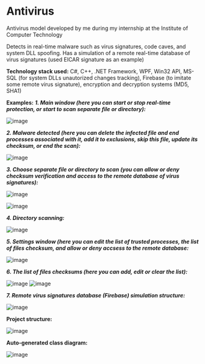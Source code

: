 # Antivirus

Antivirus model developed by me during my internship at the Institute of Computer Technology

Detects in real-time malware such as virus signatures, code caves, and system DLL spoofing. 
Has a simulation of a remote real-time database of virus signatures (used EICAR signature as an example)

**Technology stack used:**
C#, C++, .NET Framework, WPF, Win32 API, MS-SQL (for system DLLs unautorized changes tracking), Firebase (to imitate some remote virus signature), encryption and decryption systems (MD5, SHA1)

**Examples:**
_**1. Main window (here you can start or stop real-time protection, or start to scan separate file or directory):**_

![image](https://user-images.githubusercontent.com/19497575/161505154-99b740d7-0c4c-4ff8-97d4-3f3250cf1cac.png)

_**2. Malware detected (here you can delete the infected file and end processes associated with it, add it to exclusions, skip this file, update its checksum, or end the scan):**_

![image](https://user-images.githubusercontent.com/19497575/161505346-b93f07a4-3b7a-4349-aa6e-938b79f1dda0.png)

_**3. Choose separate file or directory to scan (you can allow or deny checksum verification and access to the remote database of virus signatures):**_

![image](https://user-images.githubusercontent.com/19497575/161509394-9c88893a-45e9-491e-af1b-ed7c759f575b.png)

![image](https://user-images.githubusercontent.com/19497575/161505406-2b1a4492-4f63-4d86-9480-3d0b4c980c12.png)

_**4. Directory scanning:**_

![image](https://user-images.githubusercontent.com/19497575/161505531-7e8979f5-6616-4d29-92ba-73405df81932.png)

_**5. Settings window (here you can edit the list of trusted processes, the list of files checksum, and allow or deny accsess to the remote database:**_

![image](https://user-images.githubusercontent.com/19497575/161508624-b79fc8b6-d024-40c4-961d-cfa1c667283f.png)

_**6. The list of files checksums (here you can add, edit or clear the list):**_

![image](https://user-images.githubusercontent.com/19497575/161507611-1166ce98-7c21-4aed-ab10-ef0226489015.png)
![image](https://user-images.githubusercontent.com/19497575/161508284-476d079d-b553-4af5-8397-0aac7c45a485.png)

_**7. Remote virus signatures database (Firebase) simulation structure:**_

![image](https://user-images.githubusercontent.com/19497575/161505780-51b00a7d-45fe-42bf-b1e1-dde93e063b3e.png)

**Project structure:**

![image](https://user-images.githubusercontent.com/19497575/161505871-b4d16402-3950-4d0f-9d7d-f03bddf8c38b.png)

**Auto-generated class diagram:**

![image](https://user-images.githubusercontent.com/19497575/161505929-db07c35e-2999-4722-a7ba-551aa75dd444.png)

